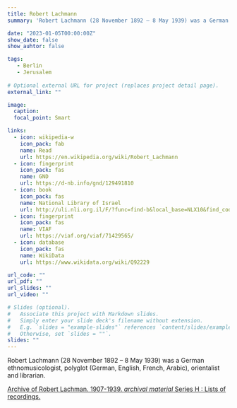 ```yaml
---
title: Robert Lachmann
summary: 'Robert Lachmann (28 November 1892 – 8 May 1939) was a German ethnomusicologist, polyglot (German, English, French, Arabic), orientalist and librarian. '

date: "2023-01-05T00:00:00Z"
show_date: false
show_auhtor: false

tags:
   - Berlin
   - Jerusalem
   
# Optional external URL for project (replaces project detail page).
external_link: ""

image:
  caption: 
  focal_point: Smart

links:
  - icon: wikipedia-w
    icon_pack: fab
    name: Read
    url: https://en.wikipedia.org/wiki/Robert_Lachmann
  - icon: fingerprint
    icon_pack: fas
    name: GND
    url: https://d-nb.info/gnd/129491810
  - icon: book
    icon_pack: fas
    name: National Library of Israel
    url: http://uli.nli.org.il/F/?func=find-b&local_base=NLX10&find_code=UID&request=987007297037905171
  - icon: fingerprint
    icon_pack: fas
    name: VIAF
    url: https://viaf.org/viaf/71429565/
  - icon: database
    icon_pack: fas
    name: WikiData
    url: https://www.wikidata.org/wiki/Q92229   

url_code: ""
url_pdf: ""
url_slides: ""
url_video: ""

# Slides (optional).
#   Associate this project with Markdown slides.
#   Simply enter your slide deck's filename without extension.
#   E.g. `slides = "example-slides"` references `content/slides/example-slides.md`.
#   Otherwise, set `slides = ""`.
slides: ""
---
```


Robert Lachmann (28 November 1892 – 8 May 1939) was a German ethnomusicologist, polyglot (German, English, French, Arabic), orientalist and librarian.

[Archive of Robert Lachman. 1907-1939. _archival material_ Series H : Lists of recordings.](https://www.nli.org.il/en/archives/NNL_MUSIC_AL990036881290205171/NLI)
